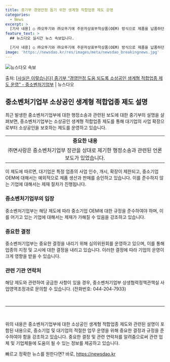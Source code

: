 ```yaml
---
title: 중기부 경영안정 돕기 위한 생계형 적합업종 제도 운영
categories:
  - News
excerpt: >
  [기사 내용] ○ ㈜오뚜기와 ㈜오뚜기에 주문자상표부착상품(OEM) 방식으로 제품을 납품하던 ㈜면사랑이 중소벤…
feature_text: >
  ## 뉴스다오 실시간 뉴스 속보입니다.

  [기사 내용] ○ ㈜오뚜기와 ㈜오뚜기에 주문자상표부착상품(OEM) 방식으로 제품을 납품하던 ㈜면사랑이 중소벤…
image: 'https://newsdao.kr/res/images/meta/newsdao_breakingnews.jpg'
---
```


![뉴스다오 속보](https://newsdao.kr/res/images/meta/newsdao_breakingnews.jpg)

<p>출처: <a href="https://newsdao.kr/3082" rel="dofollow">[사실은 이렇습니다] 중기부 “경영안정 도움 되도록 소상공인 생계형 적합업종 제도 운영” - 중소벤처기업부</a> | 뉴스다오</p>

<h2 data-ke-size="size26">중소벤처기업부 소상공인 생계형 적합업종 제도 설명</h2>
<p data-ke-size="size16">최근 발생한 중소벤처기업부에 대한 행정소송과 관련된 보도에 대한 중기부의 설명을 살펴보면, 중소벤처기업부는 소상공인 생계형 적합업종 제도를 통해 대기업의 사업 확장으로부터 소상공인을 보호하는 제도를 운영하고 있습니다.</p>

<table>
    <tr>
        <td style="text-align: center; height: 17px;"><b>중요한 내용</b></td>
    </tr>
    <tr>
        <td style="text-align: center; height: 17px;">㈜면사랑은 중소벤처기업부 장관을 상대로 제기한 행정소송과 관련된 언론보도가 있었습니다.</td>
    </tr>
</table>

<p data-ke-size="size16">이 제도에 따르면, 대기업은 특정 업종의 사업 인수, 개시, 확장이 제한되고, 중소기업 OEM에 대해서는 예외적으로 제품 생산과 판매를 승인하고 있습니다. 이를 준수하지 않는 기업에 대해서는 제재 절차가 진행됩니다.</p>

<h3 data-ke-size="size24">중소벤처기업부의 입장</h3>
<p data-ke-size="size16">중소벤처기업부는 해당 제도에 따라 중소기업 OEM에 대한 규정을 준수하여야 하며, 이를 어기고 있는 기업에 대해서는 제재가 가해질 수 있음을 강조하고 있습니다.</p>

<h3 data-ke-size="size24">중요한 결정</h3>
<p data-ke-size="size16">중소벤처기업부는 중요한 결정을 내리기 위해 심의위원회를 운영하고 있으며, 이를 통해 업종의 지정 및 고시에 대한 결정을 내리고 있습니다. 이러한 결정에 따라 기업의 운영이 크게 영향을 받을 수 있습니다.</p>

<h3 data-ke-size="size24">관련 기관 연락처</h3>
<p data-ke-size="size16">해당 제도와 관련하여 궁금한 사항이 있을 경우, 중소벤처기업부 상생협력정책관책실 사업영역조정과로 문의할 수 있습니다. (전화번호: 044-204-7933)</p>

<p data-ke-size="size16">&nbsp;</p>
<hr>
<p data-ke-size="size16">&nbsp;</p>

<p data-ke-size="size16">위의 내용은 중소벤처기업부에 대한 소상공인 생계형 적합업종 제도와 관련된 설명이 포함된 내용으로, 중소기업 및 대기업의 적절한 업무 운영을 위해 중요한 결정과 규정을 준수하여야 함을 강조하고 있습니다. 중요한 결정 및 관련 연락처를 알려줌으로써 관련 업체 및 기업체들에 도움이 될 수 있는 정보를 제공하고 있습니다.</p> 

빠르고 정확한 뉴스를 원한다면? 바로, <a href="https://newsdao.kr" rel="dofollow">https://newsdao.kr</a>


    
